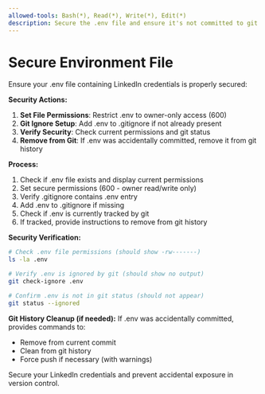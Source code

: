 ```yaml
---
allowed-tools: Bash(*), Read(*), Write(*), Edit(*)
description: Secure the .env file and ensure it's not committed to git
---
```


# Secure Environment File

Ensure your .env file containing LinkedIn credentials is properly secured:

**Security Actions:**
1. **Set File Permissions**: Restrict .env to owner-only access (600)
2. **Git Ignore Setup**: Add .env to .gitignore if not already present  
3. **Verify Security**: Check current permissions and git status
4. **Remove from Git**: If .env was accidentally committed, remove it from git history

**Process:**
1. Check if .env file exists and display current permissions
2. Set secure permissions (600 - owner read/write only)
3. Verify .gitignore contains .env entry
4. Add .env to .gitignore if missing
5. Check if .env is currently tracked by git
6. If tracked, provide instructions to remove from git history

**Security Verification:**
```bash
# Check .env file permissions (should show -rw-------)
ls -la .env

# Verify .env is ignored by git (should show no output)
git check-ignore .env

# Confirm .env is not in git status (should not appear)
git status --ignored
```

**Git History Cleanup (if needed):**
If .env was accidentally committed, provides commands to:
- Remove from current commit
- Clean from git history 
- Force push if necessary (with warnings)

Secure your LinkedIn credentials and prevent accidental exposure in version control.